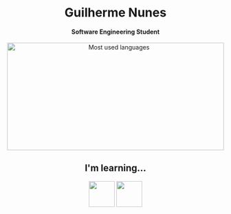 <h1 align="center"> Guilherme Nunes</h1>
<div align="center">
<b>Software Engineering Student</b>
<br>
<br>
<div>
   <img loading="lazy" height="250em" src="https://github-readme-stats.vercel.app/api/top-langs/?username=Guisnu&layout=compact&langs_count=7&theme=transparent&title_color=4a86d1"  alt="Most used languages" width=100%> 
</div>

<h2> I'm learning...</h2>

<section>
   <img src="https://cdn.jsdelivr.net/gh/devicons/devicon/icons/java/java-original.svg" width="60" height="60" />
   <img src="https://cdn.jsdelivr.net/gh/devicons/devicon/icons/go/go-original-wordmark.svg"  width="60" height="60"/>
</section>


